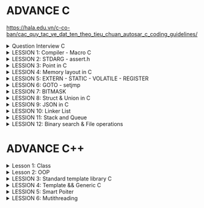 
# ADVANCE C

   https://hala.edu.vn/c-co-ban/cac_quy_tac_ve_dat_ten_theo_tieu_chuan_autosar_c_coding_guidelines/
   
<details><summary> Question Interview C</summary>

1. Khác nhau giữa macro và function
2. Vùng nhớ trên RAM
3. Static hoạt động như thế nào
4. So sánh giữa struct và union
5. Con trỏ là gì, kích thước con trỏ, con trỏ hàm, void, NULL, poiter to poiter.
   - Con trỏ là biến lưu địa chỉ của đối tượng khác khác.
   - Kích thước con trỏ phụ thuộc vào kiến trúc của VXL.    VD: nếu VDK 8bit = 1 byte => kích thước con trỏ là 1 byte.
                                                                nếu VDK 16bit = 2 byte => kích thước con trỏ là 2 byte.    32 bit là 4 byte.
   - Con trỏ hàm là trỏ lưu địa chỉ của 1 hàm.
   - Con trỏ void là con trỏ không kiểu dữ liệu nào cả.
   - Null là ko trỏ tới vùng nhớ hay giá trị nào cả,
   - ** là con trỏ trỏ tới 1 con trỏ khác.
6. Biến Register và Volatile

</details>
<details><summary> LESSION 1: Compiler - Macro C</summary>
  - Macro là một cách để định nghĩa một biểu diễn hoặc mẫu mã được thay thế bằng một chuỗi hoặc một đoạn mã khác trước khi chương trình được biên dịch  (kích thước lớn, tốc độ nhanh).
  - Function là hàm có địa chỉ cố định, Khi được gọi thì con trỏ PC trỏ đến function đó để thực hiện nên (kích thước nhỏ nhưng tốc độ chậm).
</details>
<details><summary> LESSION 2: STDARG - assert.h</summary>
   
- Thư viện Stdarg cung cấp các phương thức làm việc với các input parameter không xác định. Ví dụ điển hình là *scanf*,*printf*
- Các tham số:
   + va_list: là một kiểu dữ liệu để đại diện cho danh sách các đối số biến đổi.
   + va_start: Bắt đầu một danh sách đối số biến đổi. VD: va_start(arg, )
   + va_arg: Truy cập một đối số trong danh sách. Hàm này nhận một đối số của kiểu được xác định bởi tham số thứ .
   + va_end: Kết thúc việc sử dụng danh sách đối số biến đổi. Nó cần được gọi trước khi kết thúc hàm.

         #include <stdarg.h>
         
         void display(int var1,...)
         {
             va_list arg;        // tạo ra 1 kiểu dữ kiệu tự định nghĩa
             va_start(arg, var1);    // truyền tham số vào arg và thứ tự bắt đầu là sau var1. 
                                     //VD mảng (5,3,5,8,7,5) thì thứ tự băt đầu là 3,5,.. và số 5 đó là số lượng phần tử của mảng đó
         
             printf("Value: %d\n", va_arg(arg, int)); // in ra giá trị của mảng với kdl int ( có thể thay đổi kdl khác)
             printf("Value: %c\n", va_arg(arg, char));
             va_end(arg);    // thu hổi vùng nhớ mà va_list khởi tạo
         }
         
         int main()
         {
             display(9,3,'A',8,7,5);
         }
- Thư viện Assert
  
  Thư viện C cung cấp một macro gọi là assert có thể được sử dụng để kiểm tra một giả định được tạo bởi chương trình và in một thông báo chẩn đoán tìm lỗi nếu giả định này là false.
  
   + Cung cấp macro assert. 
   + Macro này được sử dụng để kiểm tra một điều kiện. 
   + Nếu điều kiện đúng (true), không có gì xảy ra và chương trình tiếp tục thực thi.
   + Nếu điều kiện sai (false), chương trình dừng lại và thông báo một thông điệp lỗi.
   + Dùng trong debug, dùng #define NDEBUG để tắt debug

Cú pháp:  #define LOG (condition, cmd)  assert(condition && #cmd)

VD:

      #define Assert_in_range (val, min, max) assert( (val) >= (min) && (val) <= (max))

      void set_range(int level)
      {
         Assert_in_range (level, 1 , 10);   // nếu set level = 0 thi sẽ báo lỗi chổ này (khi lỗi nó sẽ thông báo lỗi chổ này để cho ng dùng dễ nhận biết)
      }
  
</details>
<details><summary> LESSION 3: Point in C</summary>
- Con trỏ là biến lưu địa chỉ của đối tượng khác khác.
   
- Kích thước con trỏ phụ thuộc vào kiến trúc của VXL.

        VD:   nếu VDK 8bit = 1 byte => kích thước con trỏ là 1 byte.
              nếu VDK 16bit = 2 byte => kích thước con trỏ là 2 byte.    32 bit là 4 byte.  
- Bản chất của mảng là địa chỉ.
  
- Biến bình thường là lưu giá trị. Còn biến con trỏ là lưu địa chỉ.  VD: int *prt

- khi khai báo kiểu dữ liệu cho biến con trỏ thì chỉ tham số truyền vào phải đúng KDL đã khai báo của nó. VD: int *ptr (thì biến con trỏ ptr chỉ nhận kiểu dữ liệu int)

- Con trỏ hàm là
                            VD:

                                       void sum (int a, int b)
                                      {
                                          printf("tong la: %d\n", a+b);
                                      }
                                      void tich (int a, int b)
                                      {
                                          printf("tong la: %d\n", a/b);
                                      }
                                      void caculater( void (*pheptinh) (int, int), int a, int b)
                                      {
                                          pheptinh(a,b);
                                      }
                                      int main()
                                      {
                                          caculater(&sum, 8, 9);
                                      }

- const int *ptr là 1 con trỏ hằng số, có thể trỏ đến các đối tượng khác, giá trị của con trỏ này trỏ tới được xem như là 1 hằng số không thể thay đổi.
  
- int *const ADD là không thể trỏ đến các đối tượng khác, giá trị của con trỏ này trỏ có thể thay đổi được.


</details>
<details><summary> LESSION 4: Memory layout in C</summary>
  
 The memory layout in C programming language:
> - Text segment.
> - Initialized data segment.
> - Uninitalized data segment.
> - Heap.
> - Stack.

 Diagram
 
![image](https://github.com/NguyenNgocQuyen29/AdvanceC/assets/124705679/afd40e65-9551-4a53-a6f3-58ae27f644fa)

#### - **Text Segment**: 
- Sau khi **compile** chương trình thì chúng ta sẽ có những file nhị phân (những file mà được dùng để execute chương trình của chúng ta khi đổ vào RAM), những file nhị phân (.o) này chứa những cái **instructions**. Và những cái instructions này sẽ stored ở Text Segment of the memory.  
- Text Segment chỉ được read không được modify.
  
#### - **Initialized Data**:
- Initialized Data( data segment): contain values of all static, global, external and constant những cái được initialized trong time thực thi chương trình(# 0).
- Được phép đọc - ghi (vì các value của variables sẽ thay đổi trong khi thực thi chương trình nó không mãi là một constant được nên phải có thể được modify).
- Ví dụ: dưới đây mình khai báo 2 biến , biến **c** được khái báo có giá trị nên nó sẽ nằm trong vùng **data segment** của memory, còn biến **a** sẽ không nằm trong vùng data mà sẽ nằm ở vùng khác.

   ![image](https://github.com/NguyenNgocQuyen29/AdvanceC/assets/124705679/9df292be-e1d7-4245-aa67-70c6256c496b)

#### - **Uninitialized Data**:
- Uninitialized Data(BSS): chứa những biến chưa khởi tạo giá trị, và cũng có thể chứa nhưng biến static or global mà được khởi tạo với giá trị là 0.
- Cho phép đọc và ghi.
- Trở lại ví dụ phía trên thì **a** variable sẽ stored in BSS.

> *Một kiểu dữ liệu thì sẽ không nằm trong vùng nào hết, khi nó khai báo biến thì biến đó mới được lưu trong vùng data (initialized or uninitialized) tùy thuộc vào giá trị mà biến đó được khai báo.*

#### - **Heap**:
- Dùng cho bộ nhớ để cấp phát động( trong thời gian chạy chương trình).
- Có thể điều khiển quá trình cấp phát hoặc giải phóng bộ nhớ bằng các câu lệnh như **malloc, calloc, relloc. free, delete,**...
- Khi dùng xong thì phải delete nếu không sẽ bị leak memory.
![image](https://github.com/NguyenNgocQuyen29/AdvanceC/assets/124705679/659d19b0-b7c7-470c-8cc8-ceeaf96db913)


       - Malloc & Calloc: 
       >- Malloc: void * malloc(size_t size);
       >- Mục đích: cấp phát một vùng nhớ có kích thước là **size**.
       >- Tham số truyền vào: **1**
       >- Kết quả trả về: là một con trỏ tới vùng nhớ được cấp phát nếu success, NULL nếu fail.
       >- Giá trị khởi tạo: là giá trị rác.
       
       >- Calloc: void * calloc(size_t num, size_t size);
       >- Mục đích: cấp phát một vùng nhớ có chứa **num** phần tử, mỗi phần tử có kích thước là **size**.
       >- Tham số truyền vào: **2**
       >- Kết quả trả về: là một con trỏ tới vùng nhớ được cấp phát nếu fail, NULL nếu success.
       >- Giá trị khởi tạo: là 0.

      Hiệu suất của **malloc** sẽ nhanh hơn **calloc** vì ngoài việc cấp phát vùng nhớ giống **malloc** thì **calloc** còn phải gán cho các phần tử của vùng nhớ vừa cấp phát giá trị là 0.
      Muốn sử dụng calloc hay malloc thì tùy vào người dùng nếu không care tới value của vùng nhớ cấp phát thì use **malloc**, còn nếu muốn all có value bằng 0 thì mình dùng **calloc**.
  
#### - **Stack**:
-  Khác với Heap thì Stack là một vùng nhớ được cấp phát tự động 
- Mỗi khi các function được gọi thì nó sẽ được push vào vùng stack.

  
</details>
<details><summary> LESSION 5: EXTERN - STATIC - VOLATILE - REGISTER</summary>
  
### EXTERN ###
- Dùng để tham chiếu một biến, hàm có cùng name đã được định nghĩa ở nơi khác.
- Khai báo thôi chứ không định nghĩa, biến được kêu ra phải là biến toàn cục của file khác.
### STATIC ###
#### Static với biến cục bộ #### 
- Chỉ có giá trị trong hàm nhưng khi ra khỏi hàm nó ko bị mất đi.
- Một biến được khai báo(định nghĩa hay không định nghĩa) thì nó sẽ bị thu hồi vùng nhớ sau khi ra hỏi hàm. Muốn giữ giá trị của nó không bị mất khi ra khỏi hàm thì dùng từ khóa **Static**.

Ví dụ nếu không dùng biến static:
 
![image](https://github.com/NguyenNgocQuyen29/AdvanceC/assets/124705679/fd25bd89-17b3-44ad-a9d5-521031dc7fab)            ![image](https://github.com/NguyenNgocQuyen29/AdvanceC/assets/124705679/a567a788-8c2a-497a-b739-b6c818cb3a3c)

               
Ví dụ nếu dùng biến static:

![image](https://github.com/NguyenNgocQuyen29/AdvanceC/assets/124705679/8ba48217-1993-4adc-b449-0c11dfe0608d)            ![image](https://github.com/NguyenNgocQuyen29/AdvanceC/assets/124705679/103c348a-60ff-48bd-a61a-4185ca616ded)

#### Static với biến toàn cục và hàm: ####
- Chỉ có giá trị trong file chứa nó.
- Dùng được trong chương trình, không cho bên ngoài dùng kể cả **EXTERN.**

### VOLATILE ###
- Thông báo cho compiler ko được tối ưu biến này.
- Volatile đại diện cho các biến có thể thay đổi bất thường mà không thông qua mã nguồn code.  VD: volatile int var; 
                                                                                                   int volatile var;
  
### REGISTER ###
- là biến yêu cầu lưu nó vào thanh ghi trong PC.
- Giúp tăng tốc độ thực thi chương trình.

</details>
<details><summary> LESSION 6: GOTO - setjmp</summary>
  
*Goto* là một từ khóa trong ngôn ngữ lập trình C cho phép người dùng nhảy đến một label đã được đặt trước đó trong cùng một. Không được khuyến khích dùng vì nó làm cho chương trình trở nên khó đọc và bảo trì. 
>- Ví dụ về từ khóa *go to*

                            #include <stdio.h>
                            void delay(double second)
                            {
                                double start = 0;
                                while (start < second * 6000000)
                                {
                                    start++;
                                }
                            }
                            // Khai báo các trạng thái đèn giao thông
                            typedef enum //1 thời điểm chỉ có 1 đèn để 
                            {
                                RED,
                                YELLOW,
                                GREEN
                            } TrafficLightState;
                            int main() {
                                // Ban đầu, đèn giao thông ở trạng thái đỏ
                                TrafficLightState state = RED;
                            
                                // Vòng lặp vô hạn để mô phỏng đèn giao thông
                                while (1) {
                                    switch (state) {
                                        case RED:
                                            printf("RED Light\n");
                                            delay(50);  // Giữ trạng thái đèn đỏ trong x giây
                                            
                                            // Chuyển đến trạng thái đèn xanh
                                            state = GREEN;
                                            goto skip_sleep;  // Nhảy qua sleep() khi chuyển trạng thái
                                        case YELLOW:
                                            printf("YELLOW Light\n");
                                            delay(20);  // Giữ trạng thái đèn vàng trong y giây
                                            
                                            // Chuyển đến trạng thái đèn đỏ
                                            state = RED;
                                            goto skip_sleep;  // Nhảy qua sleep() khi chuyển trạng thái
                                        case GREEN:
                                            printf("GREEN Light\n");
                                            delay(100);  // Giữ trạng thái đèn xanh trong z giây
                                            
                                            // Chuyển đến trạng thái đèn vàng
                                            state = YELLOW;
                                            goto skip_sleep;  // Nhảy qua sleep() khi chuyển trạng thái
                                    }
                                    // Nhãn để nhảy qua sleep() khi chuyển trạng thái
                                    skip_sleep:;
                                }
                                return 0;
                            }

 >- Trong ví dụ trên trạng thái đèn đỏ đầu tiên, khi chờ khoảng 50s thì trạng thái đèn xanh, nó sẽ thoát ra khỏi switch và bắt đầu switch case khác vì nó đã dùng label skip_Spleep (cái này được đặt ngoài hàm nên nôn na sẽ thoát khỏi hàm, lần lượt chuyển sang đèn khác thứ tự là **ĐỎ - XANH - VÀNG**
*Setjmp.h* là một thư viện trong ngôn ngữ lập trình C cung cấp 2 hàm là *setjmp* và *longjmp* dùng để xử lí ngoại lệ trong( nó không tiêu biểu để xử lí ngoại lệ trong ngôn ngữ này).
>- Ví dụ về *Setjmp.h*

                       #include <stdio.h>
                       #include <setjmp.h>
                       
                       jmp_buf buf;
                       int exception_code;
                       
                       #define TRY if ((exception_code = setjmp(buf)) == 0) 
                       #define CATCH(x) else if (exception_code == (x)) 
                       #define THROW(x) longjmp(buf, (x))
                       
                       
                       double divide(int a, int b) {
                           if (b == 0) {
                               THROW(1); // Mã lỗi 1 cho lỗi chia cho 0
                           }
                           return (double)a / b;
                       }
                       
                       int main() {
                           int a = 10;
                           int b = 0;
                           double result = 0.0;
                       
                           TRY {
                               result = divide(a, b);
                               printf("Result: %f\n", result);
                           } CATCH(1) {
                               printf("Error: Divide by 0!\n");
                           }
                   
                           // Các xử lý khác của chương trình
                           return 0;
                       }


</details>
<details><summary> LESSION 7: BITMASK</summary>

- NOT bit: Đảo bit.      Ví dụ: ~1 = 0 hoặc ~0 = 1
 
- AND biswise: Nhân bit. 0 & 0 = 0
                         1 & 0 = 0
                         0 & 1 = 0
                         1 & 1 = 1
  
- OR biswise: cộng bit.  0 & 0 = 0
                         1 & 0 = 1
                         0 & 1 = 1
                         1 & 1 = 1
  
- XOR bitwise: cộng bit.  0 & 0 = 0
                          1 & 0 = 1
                          0 & 1 = 1
                          1 & 1 = 0
- Sift Left và Shif Right bitwise: << (dịch trái) , >> (dịch phải).
  * Thường ta sẽ bù bit 0 nhưng khi dịch phải có 1 lưu ý đó là: phải chú ý đến bit cao nhất (bit dấu).
  * Bit dấu: nếu bit max là 1 thì đó là số âm nên khi dịch phải mình bù vào số 1.
  * Còn nếu là số dương (bit dấu = 0) thì khi dịch phải truyền vào số 0.

 
</details>
<details><summary> LESSION 8: Struct & Union in C</summary>

 ### Struct ###
  - Là một nhóm kiểu dữ liệu người dùng tự định nghĩa.
  - Mỗi nhóm KDL đều có địa chỉ ô nhớ riêng của nó.
  - Kích thước kiểu dữ kiệu Struct này là tổng byte các kiểu dữ liệu có trong Struct.
    >- VD:
    
             struct Example {    // Struct này sẽ lấy kiểu dữ liệu có byte lớn nhất để tính (ở đây là int có 4 byte) 
             uint8_t a;   //   |1|0|0|0|  chiếm 1 byte
             uint16_t b;  //   |1|1|1|0|  chiếm 2 byte vì đủ kích thước để chứa trong 4 ô
             uint32_t c;  //   |1|1|1|0|  KDL này có 4 byte ko đủ trong ô nhớ vì chỉ còn dư 1 ô
                          //   |1|1|1|1|  nên sẽ tạo thêm 4 ô nữa để chứa đủ 4 byte KDL
             };                  // Tổng kích thước sẽ là 8 byte.
    
 ### Union ###
  - Union trong C là một kiểu dữ liệu đặc biệt có sẵn trong C cho phép lưu trữ các kiểu dữ liệu khác nhau trong cùng một vị trí bộ nhớ.
  - Cấu trúc của Union là tất cả các thành phần của nó dùng chung một vùng nhớ có kích thước tương ứng với thành phần lớn nhất.
  - Dùng để tối kích thước bộ nhớ vì khi dùng 1 thành viên được gọi sẽ sử dụng vùng nhớ đã được cấp đó, tương tự như các thành viên còn lại.
  - Mỗi thành viên đều dùng chung địa chỉ ô nhớ đó.
  - Union chỉ cho phép dùng chung 1 vùng nhớ có kiểu dữ liệu lớn nhất trong nó.
    >- VD:

            Union Example {    // Union này sẽ lấy kiểu dữ liệu có byte lớn nhất (ở đây là int có 4 byte) 
             uint8_t a;   //   |1|0|0|0|  khi được gọi thì biến a (1 byte) chỉ dùng 4 ô. ADD |0x1|0x2|0x3|0x4|
             uint16_t b;  //   |1|1|0|0|  khi được gọi thì biến b (2 byte) chỉ dùng 4 ô. ADD |0x1|0x2|0x3|0x4|
             uint32_t c;  //   |1|1|1|1|  khi được gọi thì biến c (4 byte) chỉ dùng 4 ô. ADD |0x1|0x2|0x3|0x4|
             };                 // Tổng kích thước sẽ là 4 byte.
    
    >- VD:

            Union Example {    // Union này sẽ lấy kiểu dữ liệu có byte lớn nhất (ở đây là int có 4 byte) 
             uint8_t a[9];    //   có 4 ô byte được cấp phát và kiểu dữ liệu biến a này là 2 byte nên tổng biến a này sử dụng 12 byte
                              //            |1|1|1|1|                         |1|1|1|1|                         |1|0|0|0|
                              //  | a[1] | a[2] | a[3] | a[4] |     | a[5] | a[6] | a[7] | a[8] |      | a[9] | 0 | 0 | 0 |
    
             uint16_t b[3];  //   Tổng biến b này sử dụng là  8 byte        | b[1] | b[1] | b[2] | b[2] |         | b[3] | b[3] | 0 | 0 |
             uint32_t c[3];  //   Tổng biến c này sử dụng là  12 byte        | c[1] | c[1] | c[1] | c[1] |       | c[2] | c[2] | c[2] | c[2] |     | c[3] | c[3] | c[3] | c[3] |
             };                  // Tổng kích thước Union sẽ là 12 byte.      
 ### Dùng kết hợp Union && Struct ###
 - Dùng để chia nhỏ dữ liệu ra để dễ xử lý hơn.
  >- Ví dụ:
    
          typedef union
          {
              struct 
              {
                  uint8_t ID[2];
                  uint8_t data[4];
                  uint8_t PRB[2];     //  Struct data này có chiều dài là 8 byte
              }data;
              uint8_t frame[8];       // biến này chiếm 1 byte
          } DT_frame;                 => Union này lấy 8 byte cùng nhớ
  
</details>        
<details><summary> LESSION 9: JSON in C</summary>
  
- Định dạng: luôn bắt đầu bằng dấu "........."
              Một object luôn nằm trong dấu {........}
              "<key (luôn là kiểu String)>"  :  " value "

  VD:

                    char *json = "
                    {
                      "name" : "Nguyen",
                      "age" : 23,
                      "City" : "BinnDinh",
                      "Job"  : "Embedded"
                      "SLR"  : [20, 30, 50]
                    } "

- Các kiểu của JSON                              typedef enum {
                                                              JS_NULL,
                                                              JS_Boolean,
                                                              JS_Number,
                                                              JS_String,
                                                              JS_Array,
                                                              JS_Ọpect
                                                  } JS_type;

  
</details>
<details><summary> LESSION 10: Linker List</summary>

![image](https://github.com/NguyenEngineer/AdvanceC/assets/124705679/0153edae-9d15-4b48-be4c-f4ba1b1950a4)

- Mình có một mảng này, muốn xóa 1 phần tử bất kì trong chuỗi ta làm lần lượt các bước: cho giá trị tại vị trí đó là *null* xong nhích giá trị hiện tại lên, giá trị phần tử cuối cùng mình reallocate để chuỗi còn (n-1) phần tử.
  **=> Đặt ra vấn đề:Nếu như một mảng có 10000 phần tử chả nhẻ xóa ở vị trí bất kì mình dịch chuyển 9999 vòng lặp như thế sao?**
Hoặc ví dụ nếu mình muốn thêm một phần tử thì các bước : cấp phát thêm ở vị trí cuối mảng (null), sau đó xê dịch lần lượt ra.

*=> Việc xóa hay chèn 1 phần tử rất là mất thời gian* => người ta đưa ra **linked list(mảng nhân tạo)** 

Linked List là một cấu trúc dữ liệu trong lập trình máy tính dùng để tổ chức và lưu trữ dữ liệu. Một linked list bao gồm một chuỗi các nút (node), mỗi nút chứa một giá trị dữ liệu hoặc một con trỏ(pointer) tới nút tiếp theo trong chuỗi. Note cuối thì con trỏ NULL.
![image](https://github.com/NguyenNgocQuyen29/AdvanceC/assets/124705679/4eb21968-3ec1-47fb-add8-267b0711b462)

Muốn thêm một node vào cuối một mảng thì mình tạo ra một note trước, giá trị của con trỏ là null, sau đó mình lưu địa chỉ của nó vào pointer của note trước nó.

![image](https://github.com/NguyenNgocQuyen29/AdvanceC/assets/124705679/1ef71755-233e-46dd-bc8a-60fbfc47ba5a)

*Ví dụ:* thêm node vào vị trí thứ 2 của mảng: ta chỉ cần thay đổi pointer của nút cần thêm vào là dịa chỉ của phần từ tiếp theo , và thay đổi pointer của nút trước đó thành địa chỉ của nút mình muốn thêm vào

![image](https://github.com/NguyenNgocQuyen29/AdvanceC/assets/124705679/ecddb42e-c932-490e-b0a5-d92d97b9e8b5)

Tương tự ví dụ:

![image](https://github.com/NguyenNgocQuyen29/AdvanceC/assets/124705679/46abea42-aac1-4728-8614-21e1238296eb)

=>Muốn xóa một phần tử tại vị trí bất kì ta chỉ cần gì note của phần tử đó vào node của phần tử đứng trước đó(tương đương với ghi địa chỉ của phần tử tiếp theo vào vị trí của phần tử đứng trước đó vì note của phần tử đó lưu địa chỉ của phần tử đứng sau)

</details>
<details><summary> LESSION 11: Stack and Queue </summary>
  
Stack: 
- là một cấu trúc dữ liệu được xếp theo nguyên tắc LIFO (Last in Firt out), nghĩa là phần từ đầu tiên được đưa vào thì sẽ được lấy ra sau cùng và phần tử được đưa vào cuối cùng sẽ được lấy ra đầu tiên.
- Thao tác trên Stack:     - Push - Pop - Top 
  
  ![image](https://github.com/NguyenEngineer/ADVANCED-C-C-/assets/120030797/120b0018-4490-49f0-b9ec-1a15a7e94622)

- PUSH : Đưa phần tử vào
- POP : Lấy phần tử trên cùng ra
- TOP : Lấy giá trị trên cùng
- VD:
  
                                typedef struct Stack {      // Khởi tạo struct chứa các kiểu dữ liệu của stack
                                    int* items;
                                    int size;
                                    int top;
                                } Stack;
                                
                                void initialize( Stack *stack, int size) {                // khởi tạo stack và size của nó
                                    stack->items = (int*) malloc(sizeof(int) * size);     // cấp phát ô nhớ cho mảng stack có size ổ nhớ của phân từ và mỗi ô nhớ của phần tử đó kích thước kiểu int
                                                                                            // Vd size = 5 thì mảng stack đó có 5 phần tử và mỗi phần tử có kích thước 4byte kiểu int. size của mảng sẽ là 20 byte
                                                                                            // kích thước mảng= kích thước của mỗi phần tử X số lượng phần tử    
                                    stack->size = size;  
                                    stack->top = -1;
                                }
                                
                                int is_empty( Stack stack) {
                                    return stack.top == -1;
                                }
                                
                                int is_full( Stack stack) {
                                    return stack.top == stack.size - 1;          // Kiểm tra vị trí hiện tại có bằng với size đó ko. VD: stach.top = 4, stack.size-1 = 5 - 1 2 cái bằng nhau thì trả về 1.
                                }
                                
                                void push( Stack *stack, int value) {
                                    if (!is_full(*stack)) {                      // kiểm tra xem stack đó đã max phần tử hay chưa
                                        stack->items[++stack->top] = value;
                                    } else {
                                        printf("Stack overflow\n");
                                    }
                                }
                                
                                int pop( Stack *stack) {
                                    if (!is_empty(*stack)) {
                                        return stack->items[stack->top--];       // trả về giá trị item và top - 1 VD: top = 3,   stack->top-- = 3-1 = 2,  return imtems[2].
                                    } else {
                                        printf("Stack underflow\n");
                                        return -1;
                                    }
                                }
                                
                                int top( Stack stack) {
                                    if (!is_empty(stack)) {
                                        return stack.items[stack.top];
                                    } else {
                                        printf("Stack is empty\n");
                                        return -1;
                                    }
                                }
                                
                                int main() {
                                    Stack stack1;
                                    initialize(&stack1, 5);
                                
                                
                                    push(&stack1, 10);
                                    push(&stack1, 20);
                                    push(&stack1, 30);
                                    push(&stack1, 40);
                                    push(&stack1, 50);
                                    push(&stack1, 60);
                                
                                    printf("Top element: %d\n", top(stack1));
                                
                                    printf("Pop element: %d\n", pop(&stack1));
                                    printf("Pop element: %d\n", pop(&stack1));
                                
                                    printf("Top element: %d\n", top(stack1));
                                
                                    return 0;
                                }
Queue:
- một cấu trúc dữ liệu được xếp theo nguyên tắc FIFO (Fast in Firt out), nghĩa là phần từ đầu tiên được thêm vào sẽ được lấy ra đầu tiên.
- “enqueue” (thêm phần tử vào cuối hàng đợi)      ( nếu đã full mà enqueue nữa thì sẽ bị Stack overflow )
- “dequeue” (lấy phần tử từ đầu hàng đợi).      ( nếu ko có phần tử nào trong mảng đó thì khi dequeue thì sẽ báo lỗi )
- “front”   để lấy giá trị của phần tử đứng đầu hàng đợi.

  ![image](https://github.com/NguyenEngineer/ADVANCED-C-C-/assets/120030797/73e6bfe1-6d68-4746-ae66-595f37fec8c6)

- VD:
  
                                typedef struct Queue {
                                    int* items;
                                    int size;
                                    int front, rear;
                                } Queue;
                                
                                void initialize(Queue *queue, int size) 
                                {
                                    queue->items = (int*) malloc(sizeof(int)* size);    // cấp phát ô nhớ cho mảng queue có size ổ nhớ của phân từ và mỗi ô nhớ của phần tử đó kích thước kiểu int
                                                                                            // Vd size = 5 thì mảng queue đó có 5 phần tử và mỗi phần tử có kích thước 4byte kiểu int. size của mảng sẽ là 20 byte
                                                                                            // kích thước mảng= kích thước của mỗi phần tử X số lượng phần tử 
                                    queue->front = -1;                                  // khởi tạo phần từ
                                    queue->rear = -1;                                   // khởi tạo phần từ
                                    queue->size = size;                                 // khởi tạo kích thước
                                }
                                
                                int is_empty(Queue queue) {
                                    return queue.front == -1;
                                }
                                
                                int is_full(Queue queue) {
                                    return (queue.rear + 1) % queue.size == queue.front;           // (4 + 1) % 5 = 0 => đủ bộ nhớ
                                }
                                
                                void enqueue(Queue *queue, int value) {                            // Thêm phần tử vào
                                    if (!is_full(*queue)) {                                        // kiểm tra có bị full hay ko
                                        if (is_empty(*queue)) {                                    // kiểm tra có bị rỗng hay ko
                                            queue->front = queue->rear = 0;                            // nếu rỗng thì gán front và rear = 0 để chỉ tới ô thứ tự đầu tiên trong mảng
                                        } else {
                                            queue->rear = (queue->rear + 1) % queue->size;             // nếu không rỗng thì gán vào rear để chỉ tới ô thứ tự rear trong mảng. VD: (0 + 1) % 5 = 0.1 dư 1 => rear = 1
                                        }                                                                                                                                          (1 + 1) % 5 = 0.2 dư 2 => rear = 2
                                        queue->items[queue->rear] = value;                         // gán giá trị vào ô thứ tự rear đó. VD: rear =0 thì items[0] = 4.
                                    } else {                                                                                                            items[1] = 5.
                                        printf("Queue overflow\n");
                                    }
                                }
                                
                                int dequeue(Queue *queue) {
                                    if (!is_empty(*queue)) {
                                        int dequeued_value = queue->items[queue->front];
                                        if (queue->front == queue->rear) {
                                            queue->front = queue->rear = -1;
                                        } else {
                                            queue->front = (queue->front + 1) % queue->size;
                                        }
                                        return dequeued_value;
                                    } else {
                                        printf("Queue underflow\n");
                                        return -1;
                                    }
                                }
                                
                                int front(Queue queue) {
                                    if (!is_empty(queue)) {
                                        return queue.items[queue.front];
                                    } else {
                                        printf("Queue is empty\n");
                                        return -1;
                                    }
                                }
                                
                                int main() {
                                    Queue queue;
                                    initialize(&queue, 3);
                                
                                    enqueue(&queue, 10);
                                    enqueue(&queue, 20);
                                    enqueue(&queue, 30);}
  
</details>
<details><summary> LESSION 12: Binary search & File operations </summary> 

## Binary search
- Thuật toán tìm kiếm nhị phân:    ---> nếu mảng nhỏ thì tìm kiếm các giá trị phần tử trong mảng rất dễ dàng.
                                   --->  nều mảng tô thì ko thể tìm kiếm như bình thường được nên ta phải dùng thuật toán tìm kiếm nhị phân.
- Cách triển khai:
   - Mảng luôn phải được sắp xếp treo giá trị từ bé đến lớn.
   - Xác định giá trị lớn nhất và nhỏ nhất (đầu mảng và cuối mảng).
   - So sánh giá trị cần tìm với giá trị ở giữa mảng ( mid = (đầu + cuối) / 2).
   - Nếu giá trị cần tìm lớn hơn giá trị mid thì chỉ lấy từ (vùng mid --> cuối) để xử lý.
   - Nếu giá trị cần tìm nhỏ hơn giá trị mid thì chỉ lấy từ (vùng mid --> đầu) để xử lý.       (nếu = mid thì đúng là thoát)                         
   - Thực hiện đến khi tìm đước giá trị bằng với giá trị cần tìm.
 
  VD:
  
                 int binarySearch(int* arr, int l, int r, int x)
               {
                if (r >= l)
                {
                    int mid = (r + l) / 2;
                    if (arr[mid] == x)  return mid;
                    if (arr[mid] > x) return binarySearch(arr, l, mid - 1, x);
                    return binarySearch(arr, mid + 1, r, x);
                }
  
  ![image](https://github.com/NguyenEngineer/ADVANCED-C-C-/assets/120030797/8ccf2e7e-c803-4a84-ac08-bfd68c74fbb4)
  ![image](https://github.com/NguyenEngineer/ADVANCED-C-C-/assets/120030797/360738e9-7172-46b5-a306-4b64541368a1)
  ![image](https://github.com/NguyenEngineer/ADVANCED-C-C-/assets/120030797/b209cf56-7066-4344-b532-03c93637bbb9)
  
## File operations
- Là một loại file văn bản được sử dụng để lưu trữ và truyền tải dữ liệu có cấu trúc dưới dạng bảng, trong đó các dữ liệu của các cột được phân tách bằng dấu phẩy (,) hoặc một ký tự ngăn cách khác.
VD:

            Họ và tên, Tuổi, Địa chỉ, Số điện thoại
            John Doe, 30, 123 Main St, 555-1234
            Jane Smith, 25, 456 Oak St, 555-5678
            Bob Johnson, 40, 789 Pine St, 555-8765
- Để mở 1 file thì dùng lệnh:       FILE *file = fopen(const char *file_name, const char *access_mode);
- Các chế độ:
         ![image](https://github.com/NguyenEngineer/ADVANCED-C-C-/assets/120030797/4d7bf42b-9efb-4bfe-a011-687356abf0c5)
         ![image](https://github.com/NguyenEngineer/ADVANCED-C-C-/assets/120030797/2c2bbd30-28e0-4734-a81b-270ab7fd7793)
         ![image](https://github.com/NguyenEngineer/ADVANCED-C-C-/assets/120030797/56c723a9-7bbd-4ef2-9c0e-bd383d9d510c)
         ![image](https://github.com/NguyenEngineer/ADVANCED-C-C-/assets/120030797/d80148f5-7468-40b9-9855-51788ba67320)
         ![image](https://github.com/NguyenEngineer/ADVANCED-C-C-/assets/120030797/c2bf2f7a-5a2d-404c-ac4c-c09c22944b17)
         ![image](https://github.com/NguyenEngineer/ADVANCED-C-C-/assets/120030797/5e140080-b67d-48c0-96de-2089c3250787)

  
</details>

# ADVANCE C++

<details><summary> Lesson 1: Class</summary>
   
- là 1 lớp hoặc là một cấu trúc dữ liệu tự định nghĩa có thể chứa dữ liệu và các hàm thành viên liên quan.

- Trong 1 class có :  thuộc tính (property), phương thức khởi tạo (constructor), hàm hủy (destructor).

- phương thức khởi tạo (constructor) là một method sẽ được tự động gọi khi khởi tạo object.

- Destructor trong C++ là một method sẽ được tự động gọi khi object được giải phóng.

- Toán tử truy cập < :: >.

VD: 
   
                  public:
                   double chieuDai;      //phương thức khởi tạo
                   double chieuRong;
                   
                   static int var;
               };
                  int HinhChuNhat::var;  // toán tử truy cập
                  
- Static sử dụng trong class: là biến dùng chung, một property trong class được khai báo với từ khóa static, thì tất cả các object sẽ dùng chung địa chỉ của property này.

- 	Khi một method trong class được khai báo với từ khóa static:
         Method này độc lập với bất kỳ đối tượng nào của lớp.
         Method này có thể được gọi ngay cả khi không có đối tượng nào của class tồn tại.
         Method này có thể được truy cập bằng cách sử dụng tên class thông qua toán tử :: .
         Method này có thể truy cập các static property và các static method bên trong hoặc bên ngoài class.
         Method có phạm vi bên trong class và không thể truy cập con trỏ đối tượng hiện tại.

</details>   
<details><summary> Lesson 2: OOP </summary>
   
## Encapsulation
- Encapsulation (tính đóng gói) là dùng để ẩn đi các property "bảo mật" khỏi người dùng. Khai báo các property ở quyền private (không thể truy cập trực tiếp với các property này).
- Để truy cập được vào các property đã được bảo mật thì ta phải khao báo nó thông qua các method ở vùng public.
VD: 

                     class Student
                     {
                         private:
                             string Name;
                             double GPA;
                             int StudentID;
                         public:
                         Student(string name);
                     
                         string getName()
                         {
                             return Name;
                         }
                     
                         void setGPA(double gpa)
                         {
                             GPA = gpa;
                         }
                         double getGPA()
                         {
                             return GPA;
                         }
                     
                         int getID()
                         {
                             return StudentID;
                         }               
                     };
                     
## Inheritance (tính kế thừa)                
- Inheritance (tính kế thừa) là class sẽ được kế thừa các property và methor của class cha.
- Để được kế thừa thì phải thông qua ký tự " : "
- Có 3 kiểu kế thừa ( private, protected, public)
VD:

                  class Person
                  {
                  protected:
                    string Name;
                    int Age;
                    string Home_Address;
                  
                  public:
                    string getName()
                    {
                      return Name;
                    }
                    void setName(string name)
                    {
                      Name = name;
                    }
                  
                    int getAge()
                    {
                      return Age;
                    }
                    void setAge(int age)
                    {
                      Age = age;
                    }
                  
                    string getAddress()
                    {
                      return Home_Address;
                    }
                    void setAddress(string address)
                    {
                      Home_Address = address;
                    }
                  
                    void displayInfo()
                    {
                      cout << "Name: " << Name << endl;
                      cout << "Age: " << Age << endl;
                      cout << "Address: " << Home_Address << endl;
                    }};
                  
                  class Student : public Person
                  {
                  private:
                    string School_Name;
                    double GPA;
                    int StudentID;
                  
                  public:
                    Student()
                    {
                      static int id = 1000;
                      StudentID = id;
                      id++;
                    }
                  
                    string getSchoolName()
                    {
                      return School_Name;
                    }
                    void setSchoolName(string school_name)
                    {
                      School_Name = school_name;
                    }
                  
                    double getGPA()
                    {
                      return GPA;
                    }
                    void setGPA(double gpa)
                    {
                      GPA = gpa;
                    }
                  
                    int getID()
                    {
                      return StudentID;
                    }
                  
                    void displayInfo() // overriding
                    {
                      cout << "Name: " << Name << endl;
                      cout << "Age: " << Age << endl;
                      cout << "Address: " << Home_Address << endl;
                      cout << "School name: " << School_Name << endl;
                      cout << "GPA: " << GPA << endl;
                    }
                  };
- Sự khác nhau giữa private và protected:
   + Giống nhau: Các property của 2 quyền truy cập đều được ẩn khỏi người dùng và chỉ đươc truy cập thông qua các method ở vùng public
   + Khác nhau: Khi được kế thừa thì chỉ có Protected và public được kế thừa, còn privater không được kế thừa.
 
## Polymorphism
- Polymorphism (tính đa hình) là cách dùng những method được kế thừa để thực hiện các tác vụ khác nhau. Cùng là 1 method nhưng có nhiều kiểu dùng khác nhau
- (Function overriding) là lớp con ghi đè được lên lớp cha thông qua phương thức
  
- (Function overloading) cung cấp nhiều định nghĩa cho 1 function bằng cách thay đổi số lượng input parameter, kiểu dữ liệu của input parameter.
- Từ khóa virtual là từ khóa giúp cho lớp con ghi đề được lên lớp cha khi kế thừa
VD:

         class Person
         {
         protected:
           string Name;
           int Age;
           string Home_Address;
         
         public:
           virtual string test()
           {
             return "Hello person";
           }
         
           void displayInfo()
           {
             cout << test() << endl;
           }  
         };
         
         class Student : public Person
         {
         private:
           string School_Name;
           double GPA;
           int StudentID;
         
         public:
           string test()
           {
             return "Hello student";
           }
         };

## Abstract
- Abstract (tính trừ tượng) là việc ẩn đi các chi tiết cụ thể của một đối tượng và chỉ hiển thị những gì cần thiết để sử dụng đối tượng đó.
class GiaiPhuongTrinh
VD:

            {
                private:
                    double a;
                    double b;
                    double c;
                    double x1;
                    double x2;
                    double delta;
                    void tinhNghiem()    // ẩn đi hàm tính ko cho người dùng thấy
                    {
                        delta = b*b - 4*a*c;
                        if (delta < 0)
                        {
                            delta = -1;
                        }
                        else if (delta == 0)
                        {
                            x1 = x2 = -b/ (2*a);
                        }
                        else if (delta > 0)
                        {
                            x1 = (-b + sqrt(delta))/(2*a);
                            x2 = (-b - sqrt(delta))/(2*a);
                        }
                    }
                    
                public:
            
                    void enterNumber(double num_a, double num_b, double num_c);
                    void printResult();
            
            };
            
            void GiaiPhuongTrinh::enterNumber(double num_a, double num_b, double num_c)
            {
                a = num_a;
                b = num_b;
                c = num_c;
            }
            
            void GiaiPhuongTrinh::printResult()
            {
                tinhNghiem();
                if (delta == -1)
                {
                    cout << "PT vo nghiem" << endl;
                }
                else if (delta == 0)
                {
                    cout << "PT co nghiem chung: " << x1 << endl;
                }
                else if (delta > 0)
                {
                    cout << "PT co 2 nghiem: \n";
                    cout << "x1: " << x1 << endl;
                    cout << "x2: " << x2 << endl;
                }
                
                
            }
            
            
            int main()
            {
              GiaiPhuongTrinh phuongtrinh1;
              phuongtrinh1.enterNumber(1,5,4);
              phuongtrinh1.printResult();
            
              return 0;
            }
  
</details>
<details><summary> LESSION 3: Standard template library C</summary>       


</details>
<details><summary> LESSION 4: Template && Generic C</summary>    

## Function Template in C
- Function templates là một tính năng giúp viết các function hoặc class chung có thể được sử dụng cho nhiều kiểu dữ liệu khác nhau.
VD:

      template <typename T>
      T myFunction(T a, T b) {
          return a + b;
      }
      int result1 = myFunction(5, 10);       // Tự động suy luận T là int
      double result2 = myFunction(3.14, 2.71);  // Tự động suy luận T là double
  
## Function Template in Class
- Tương tự như function templates, nhưng được áp dụng cho class thay vì function.
- Class templates cho phép bạn viết một lớp chung mà có thể được sử dụng với nhiều kiểu dữ liệu khác nhau.
VD:

         template <typename T>                                    // Khai báo ra 1 template tên T
         class MyContainer {
         private:
             T element;                                          // khai báo tên element với kiểu dữ liệu là T (kdl ko biết trc)
         
         public:
             MyContainer(T val) : element(val) {}               // đây là cách code nhanh gọn giống kiểu gán giá trị   VD: MyContainer(T val) {  element = val; }
         
             T getValue() const {
                 return element;
             }
         };
         int main()
         {
             MyContainer<int> intContainer(42);                  // khi sử dụng thì phải chỉ định cụ thể KDL của nó 
             MyContainer<double> doubleContainer(3.14);
             MyContainer<string> stringContainer("Trung");
         
             int intValue = intContainer.getValue();
             double doubleValue = doubleContainer.getValue();
             string stringValue = stringContainer.getValue();
         
             cout << "int value: " << intValue << endl;
             cout << "double value: " << doubleValue << endl;
             cout << "string value: " << stringValue << endl;
         
             return 0;
         }

</details>
<details><summary> LESSION 5: Smart Poiter </summary>


- Để có thể tự động hóa việc cấp phát và tự thu hồi vùng nhớ thì ta sử dụng object trong c++.

- Smart poiter là con trỏ có thể tự giải phóng nó sau khi đã sử dụng để tránh lỗi memory leak.

![image](https://github.com/user-attachments/assets/18cbf258-cccb-4e31-98f6-bca707e291be)


- Sử dụng bộ thư viện <memory> để sử dụng các smart poiter này.

Các loại poiter:
•	auto_ptr (ít được dùng)

•	unique_ptr (sở hữu độc quyền 1 đối tượng được cấp phát động)  

- Unipue poiter chỉ cho phép 1 owner duy nhất tại 1 thời điểm.( tức là chỉ 1 con trỏ chỉ đc trỏ tới 1 đối tượng).

- Khi có 2 unique_ptr quản lý 1 tài nguyên thì sẽ vi phạm nguyên tắc. Để chuyển tài nguyên của 1 unique_ptr này sang unique_ ptr khác ta dùng lệnh move().

  ![image](https://github.com/user-attachments/assets/97b4d4c1-9d57-4ff3-a3f7-6f83b1aed6d6)


•	shared_ptr (cho phép nhiều con trỏ share_poiter cùng trỏ đến 1 đối tượng được cấp phát. Nghĩa là tài nguyên mà share_ptr chia sẽ thì các đối tượng khác có thể sở hữu nó)

- Dùng nhiều sẽ giảm hiệu suất CT.

- Để quản lý share_ptr sử dụng cơ chế reference couting. Nghĩa là khi 1 con trỏ trỏ đến thì reference couting sẽ tăng lên 1 và khi 1 share_poiter hủy thì reference couting sẽ giảm đi 1

- Khi reference couting = 0 thì sẽ tự động hủy đi vùng nhớ đó.

         VD: 
                     #include<iostream>
                     #include<memory>
                     
                     using namespace std;
                     
                     class Tinhdientich
                     {
                     private:
                         int chieudai;
                         int chieurong;
                     
                     public:
                         Tinhdientich(int num_cd, int num_cr)
                         {
                             chieudai = num_cd;
                             chieurong = num_cr;
                             cout << "constuct is call" << endl;
                         }
                         void dientich()
                         {
                             cout << "Dien tich: " << chieudai * chieurong << endl;
                         }
                     
                     
                         ~Tinhdientich()
                         {
                             cout << " Destructer " << endl;
                         };
                     };
                     
                     int main()
                     {
                         shared_ptr <Tinhdientich> ptr1(new Tinhdientich(20,10));
                     
                         (*ptr1).dientich();
                     
                         cout << ptr1.use_count();
                     
                         return 0;
                     }

•	weak_ptr ( giống như share_ptr nhưng nó ko duy trì cơ chế reference couting. Nghĩa là dù có 4 weak_ptr trỏ vào tài nguyên đó mà ko có share_ptr nào trỏ đến TN đó hết thì vùng nhớ sẽ đc thu hồi)

- Vấn đề rủi ro: Cyclic dependency của share_ptr (sảy ra khi 2 class chứa share_poiter trỏ vào nhau reference couting sẽ ko thể về 0 dc và sẽ ko thu hồi đc vùng nhớ)

- weak_ptr được sử dụng cùng với các shared_ptr

![image](https://github.com/user-attachments/assets/f69a08ff-c274-494f-b9c2-4eee7a187feb)

![image](https://github.com/user-attachments/assets/77c48490-d85f-44bd-a727-1166fb7c2f48)


- weak_ptr cũng có 1 điểm yếu rất lớn khi sử dụng, mỗi lần sử dụng tài nguyên mà weak_ptr tham chiếu đến, cần phải thực hiện câu lệnh lock() để tạo ra 1 shared_ptr trỏ tới tài nguyên đó

- chi phí để copy-constructing 1 shared_ptr (tạo ra 1 đối tượng shared_ptr bằng copy constructor của nó thông qua 1 shared_ptr khác đã tham chiếu tài nguyên) là rất lớn so với các câu lệnh tính toán thông thường 


   
</details>
<details><summary> LESSION 6: Mutithreading </summary>
   
## Process (tiến trình)
- Là để chỉ 1 chương trình khi dang chạy trên 1 hệ thống hoặc công việc chạy trên máy tính.
   
- Trong tiến trình (process) có thể bao gồm 1 hoặc nhiều thread khác nhau thực hiện công việc.

- Và process chứa các tài nguyên như bộ nhớ, CPU, ...

- Bản chất VDK là 1 tiến trình và mỗi process là 1 con VDK khác nhau.

- Process based multitasking tiêu tốn nhiều tài nguyên hơn.

- Process cần phải cấp phát không gian địa chỉ (address space) cho chính nó.

Exam: Trên máy tính ta chạy nhiều app khác nhau như chrom, word,..

## Thread (luồng)
- Trong thread nằm trong 1 process. Có 1 hoặc nhiều thread chạy cùng lúc. Mỗi thread chạy 1 công việc khác nhau

- Bản chất luồng là nó chạy 1 cách tuần tự (nhìn như chạy song song nhưng là tuần tự).

- Các thread trong cùng 1 process chia sẽ với nhau cùng 1 vùng nhớ và các tài nguyên khác của process (biến toàn cục và cục bộ).

- Thread tiêu tốn ít tài nguyên hơn so với process.

- Các thread chia sẻ không gian địa chỉ (address space) với nhau.

- Trong thread based multitasking thì thread được coi là đơn vị tính nhỏ nhất.

  ![image](https://github.com/NguyenEngineer/ADVANCED-C-C-/assets/120030797/8e1385d9-53bd-442d-857c-d381af08782c)

Ex: Khi sử dụng trình duyệt chorme, ta có thể vừa lướt web, vừa download file cùng một thời điểm. Ở đây, ta nhận thấy lướt web là một thread và việc download là một thread khác.
    Trong 1 app zalo ta có thể làm nhiều việc như đọc thông báo, nhắn tin, gọi điện, ....

- Dùng std:thread để khởi tạo 1 thread object và tham số truyền vào là 1 callable (đối tượng có thể gọi).

- Callable là 1 đoạn code có thể thực thi mà ta mong muốn khi 1 thread chạy.
  
                     Cú pháp: thread _NAME_ (_NAME_FUNCTION_)
                           VD: thread thread_1(task_1);
                                thread_1.join();       // câu lệnh này là đê thread thực hiện task_1 đến khi kết thúc hàm task_1
            
- Một thread có thể được create bằng nhiều callable khách nhau:
  + Sử dụng Function Object
        Là một đối tượng có thể được gọi như một hàm, nhờ vào việc overload operator(). Điều này cho phép bạn truyền đối tượng đó như một hàm vào các API yêu cầu hàm
        Là 1 lớp có toán tử operator, Đây là nơi bạn định nghĩa công việc mà bạn muốn thực hiện trong thread.

             VD:        #include<iostream>
                        #include<thread>
                        
                        using namespace std;
                        
                        class FunOBJ
                        {
                        private:
                            
                        public:
                            void operator() ()
                            {
                                this_thread::sleep_for(chrono::seconds(2)); // giống hàm delay
                                cout << "this is Function object" << endl;
                            }
                        };
                        
                        void task_1()
                        {
                            this_thread::sleep_for(chrono::seconds(2));     // giống hàm delay
                            cout << "this is Function task_1" << endl;
                        }
                        
                        int main()
                        {
                            FunOBJ myFunction;
                            
                            myFunction();
                        
                            thread thread_OBJ(myFunction);
                            thread thread_1(task_1);
                        
                            thread_OBJ.join();
                            thread_1.join();
                        
                            return 0;
                        }
                          
  + Sử dụng Function Pointer
            
          VD:     #include<iostream>
                  #include<thread>
                  using namespace std;
                  void task_1()
                  {
                      //do something
                  }
                  int main()
                  {
                      thread thread_1(task_1);       // Khởi tạo 1 thread có tên là thread_1 và thread này có nhiệm vụ thực thi hàm task_1
                      thread_1.join();               // câu lệnh này để thread_1 thực thi hàm task_1 để tránh lỗi bỏ qua lệnh.
                      return 0;
                  }
    
  + Sử dụng Lambda Function
  
- Các vấn đề thường gặp trong đa luồng:
     + Data Race: đồng bộ hóa dữ liệu.
       
            VD: Phần mềm vscode bản chất là 1 tiến trình và terminal là 1 tài nguyên, thì tất các các luồng đều truy cập đến tài nguyên chung.
       
                Mà đối với các tài nguyên sử dụng chung, trong 1 thời điểm chỉ cho phép 1 luồng truy cập vào nó.
       
                + TH1: Nếu ko sử dụng mutex thì cả 3 luồng sẽ truy cập đến tài nguyên chung sẽ gây ra lỗi đầu ra dữ liệu ko mong muốn.
       
                + TH2: Nếu sử dụng mutex thì mutex giúp 1 trong 3 luồng truy cập đến tài nguyên chung. (task_1 truy cập đến tài nguyên chung thì task_2 và task_3 ko đc truy cập đến và ngược lại).

                       Cách ct thực hiện:  task_1 tới hàm mutex_cout.lock() thì ko khóa thì khóa lại, rồi thực thi lệnh tiếp theo in ra .... và nhảy tới hàm task_2
                                           task_2 tới hàm mutex_cout.lock() kiểm tra thì đã khóa ở trên và đứng chờ và nhảy tới hàm task_3
                                           tash_3 tới hàm mutex_cout.lock() kiểm tra thì đã khóa ở trên và đứng chờ và nhảy trở về lại hàm task_1

                                           task_1 tới hàm mutex_cout.unlock() và mở khóa ra và nhảy tới hàm task_2.
                                           task_2 tới hàm mutex_cout.lock() kiểm tra thì đã mở khóa ở trên thì khóa lại, rồi thực thi lệnh tiếp theo in ra .... và nhảy tới hàm task_3
                                           tash_3 tới hàm mutex_cout.lock() kiểm tra thì đã khóa ở trên và đứng chờ và nhảy trở về lại hàm task_1
       
                                           task_1 tới hàm mutex_cout.lock() và kiểm tra thấy đã khóa ở trên và đứng chờ và nhảy tới hàm task_2.
                                           task_2 tới hàm mutex_cout.unlock() và mở khóa ra và nhảy tới hàm task_3.
                                           tash_3 tới hàm mutex_cout.lock() kiểm tra thì đã mở khóa ở trên thì khóa lại, rồi thực thi lệnh tiếp theo in ra .... và nhảy tới hàm task_1
       
                                           task_1 tới hàm mutex_cout.lock() và kiểm tra thấy đã khóa ở trên và đứng chờ và nhảy tới hàm task_2.
                                           task_2 tới hàm mutex_cout.lock() kiểm tra thì đã khóa ở trên và đứng chờ và nhảy tới hàm task_3
                                           tash_3 tới hàm mutex_cout.unlock() và mở khóa ra và nhảy tới hàm task_1.
                                            

                                    #include<thread>
                                    #include<mutex>
                                    using namespace std;
                                    mutex mutex_cout;
                                    void task_1()
                                    {
                                        this_thread::sleep_for(chrono::seconds(2));     // giống hàm delay
                                        mutex_cout.lock();                              // Nếu luồng truy cập đến mà lock này đã khóa thì chờ ở dòng này, còn ko thì khóa lại và thực thi tiếp dòng tiếp theo.
                                        cout << "this is Function task_1" << endl;
                                        mutex_cout.unlock();                            // Mở khóa
                                    }
                                    
                                    void task_2()
                                    {
                                        this_thread::sleep_for(chrono::seconds(2));     // giống hàm delay
                                        mutex_cout.lock();
                                        cout << "this is Function task_2" << endl;
                                        mutex_cout.unlock();
                                    }
                                    
                                    void task_3()
                                    {
                                        this_thread::sleep_for(chrono::seconds(2));     // giống hàm delay
                                        mutex_cout.lock();
                                        cout << "this is Function task_3" << endl;
                                        mutex_cout.unlock();
                                    }
                                    
                                    int main()
                                    {
                                        while (1)
                                        {
                                            thread thread_1(task_1);
                                            thread thread_2(task_2);
                                            thread thread_3(task_3);
                                    
                                            thread_1.join();
                                            thread_2.join();
                                            thread_3.join();
                                        }
                                        return 0;
                                    }
                                               
     + DeadLock:

                 -Khi ta đặt nhiều khóa trong luồng và ta đặt thứ tự khóa chéo nhau trong các luồng thì sẽ xảy ra hiện tượng deadLock.
               
                               VD:     mutex mutex_cout, mutex2;
                                       void task_1()
                                       {
                                           this_thread::sleep_for(chrono::seconds(2));     // giống hàm delay
                                           mutex_cout.lock();                              // Bước 1
                                           mutex2.lock();                                  // Bước 4
                                           cout << "this is Function task_1" << endl;
                                           mutex_cout.unlock();
                                       }
                                       
                                       void task_2()
                                       {
                                           this_thread::sleep_for(chrono::seconds(2));     // giống hàm delay
                                           mutex2.lock();                                  // Bước 2
                                           mutex_cout.lock();                              // Bước 3
                                           cout << "this is Function task_2" << endl;
       
                 - CT sẽ bị deadlock vì task_1 sẽ bị đứng chờ ở lệnh mutex2.lock() và task_2 bị đứng ở lệnh mutex_cout.lock()

                => Vậy nên phải đặt đúng thứ tự các khóa lại với nhau.
       
                                      VD:     mutex mutex_cout, mutex2;
                                       void task_1()
                                       {
                                           this_thread::sleep_for(chrono::seconds(2));     // giống hàm delay
                                           mutex_cout.lock();                              // Bước 1
                                           mutex2.lock();                                  // Bước 4
                                           cout << "this is Function task_1" << endl;
                                           mutex_cout.unlock();
                                       }
                                       
                                       void task_2()
                                       {
                                           this_thread::sleep_for(chrono::seconds(2));     // giống hàm delay
                                           mutex_cout.lock();                              // Bước 3
                                           mutex2.lock();                                  // Bước 2
                                           cout << "this is Function task_2" << endl;
       
     + Race Condition:
          - Là điều kiện thực thi luồng, kiểu như là ta muốn luồng nào đc thực thi trước luồng nào thực thi tiếp theo.
            
                                      VD:    #include<condition_variable>
                                             mutex mutex_cout, mutex2;
                                             
                                             condition_variable make_cake;
                                             bool Ready = false;
                                             
                                             void task_1()
                                             {
                                                 this_thread::sleep_for(chrono::seconds(2));     // giống hàm delay
                                             
                                                 lock_guard<mutex> lock(mutex_cout);           // giống smart poiter và chức năng giống như lock() nếu khóa thì đứng chờ, chưa khóa thì khóa và thực hiện lệnh tiếp theo
                                                 Ready = true;
                                                 cout << "Function task_1 is done" << endl;
                                                 make_cake.notify_one();                        // tự mở khi thực hiện xong hàm, báo cho luồng khác là đã xong.
                                             }
                                             void task_2()
                                             {
                                                 unique_lock<mutex>  lock(mutex2);
                                                 make_cake.wait(lock, [] {return Ready; });      //chờ khi có luồng khác báo đã thực thi xong và thực thi hàm của mình đi. 
                                                 Ready = false;
                                                 cout << "this is Function task_2" << endl;
                                             }
            
               - Ví dụ trên thực thi xong luồng task_1 thì luồng task_2 mới được thực thi.
- Luồng có 2 loại: (đồng bộ và bất dồng bộ)
     + Đồng bộ là luồng hoạt động bình thường, sử dụng các tài nguyên chung truy cập cùng nhau cùng 1 thời điểm. Làm việc chung với nhau.
 
     + Bất đồng bộ là luồng hoạt động không cần chờ đợi kết quả trước khi tiếp tục thực hiện luồng khác. Các luồng làm việc độc lập và ko phụ thuộc vào nhau.
 
                                VD: #include<future>
                                    int Couter = 0;
                                    mutex mutex_cout;
                                    void loading()
                                    {
                                        for(Couter = 0; Couter <= 10; Couter++)
                                        {
                                            this_thread::sleep_for(chrono::seconds(2));
                                        }
                                    
                                    }
                                    
                                    void displayProcessLoading()
                                    {
                                        while (1)
                                        {
                                            this_thread::sleep_for(chrono::seconds(1));
                                            mutex_cout.lock();
                                            cout << "Loading game: " << Couter * 10 << "%" <<  endl;
                                            mutex_cout.unlock();
                                    
                                            if(Couter == 10) break;
                                        }  
                                    }
                                    
                                    void displayComplete()
                                    {
                                        mutex_cout.lock();
                                        cout << "Screen display game" << endl;
                                        mutex_cout.unlock();
                                    }
                                    
                                    int main()
                                    {
                                        future<void> result = async(launch::async, loading);            // khởi tạo luồng chạy độc lập (bất đồng bộ) và tham số truyền vào là hàm loading
                                        thread thread_1(displayProcessLoading);
                                    
                                        result.get();                                                   // lệnh này là kiểm tra hàm async đã thực hiện xong chưa 
                                        displayComplete();
                                    
                                        thread_1.join();
                                        return 0;
                                    }

  Giải thích:
     + "future<void> result = async(launch::async, loading) " khởi tạo 1 luồng bất đồng bộ đươc thực hiện riêng biệt ko lm ảnh hường đến ct chính.
     
     + Sau khi đã khởi tạo 1 luồng bất đồng bộ thì CT tiếp tục thực hiện hàm tiếp theo " thread thread_1(displayProcessLoading) "
     
     + "result.get()" CT sẽ tiếp tục chạy và hàm này sẽ kiểm tra xem luồng bất đồng bộ đã thực hiện xong chưa. Nếu chưa thì chờ, nếu xong thì nhảy xuống thực hiện lệnh tiếp theo "displayComplete();"
